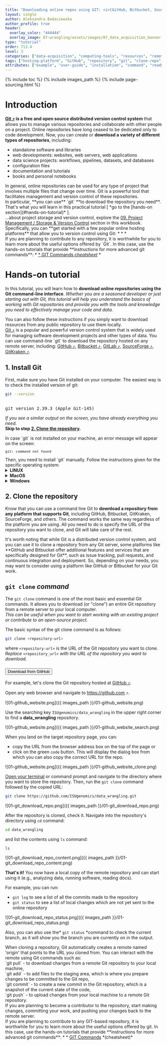 ```yaml
---
title: "Downloading online repos using GIT: <i>[GitHub, Bitbucket, SourceForge]</i>"
layout: single
author: Aleksandra Badaczewska
author_profile: true
header:
  overlay_color: "444444"
  overlay_image: 07-wrangling/assets/images/07_data_acquisition_banner.png
type: "tutorial"
order: 713.4
level: 3
categories: ["data-acquisition", "computing-tools", "resources", "remote-access"]
tags: ["hosting-platform", "GitHub", "repository", "git", "clone-repo", "download"]
attributes: ["example", "user-guide", "installation", "command", "ready-made-solution"]
---
```


{% include toc %}
{% include images_path %}
{% include page-sourcing.html %}


# Introduction

**<a href="https://git-scm.com" target="_blank">Git  ⤴</a> is a free and open source distributed version control system** that allows you to manage various repositories and collaborate with other people on a project. Online repositories have long ceased to be dedicated only to code development. Now, you can create or **download a variety of different types of repositories**, including:

* standalone software and libraries
* web developments: websites, web servers, web applications
* data science projects: workflows, pipelines, datasets, and databases
* configuration files
* documentation and tutorials
* books and personal notebooks

<div class="note" markdown="1">
In general, online repositories can be used for any type of project that involves multiple files that change over time. Git is a powerful tool that facilitates management and version control of these repositories. <br>In particular, **you can use** `git` **to download the repository you need**. <br>That's what you will learn in this practical tutorial [ *go to the [hands-on section](#hands-on-tutorial)* ].
</div>

<div class="more" markdown="1">
...about project storage and version control, explore the <a class="t-links" href="932.1">09. Project Management / Storage & Version Control</a> section in this workbook. Specifically, you can **get started with a few popular online hosting platforms** that allow you to version control using Git:
* <a class="t-links" href="932.3"></a>
  * <a class="t-links" href="932.4"></a>
  * <a class="t-links" href="932.5"></a>
</div>

<div class="protip" markdown="1">
If you are planning to contribute to any repository, it is worthwhile for you to learn more about the useful options offered by `Git`. In this case, use the hands-on tutorials that provide **instructions for more advanced git commands**:
* <a class="t-links" href="932.2">
  * <a class="t-links" href="932.21">GIT Commands <i>cheatsheet</i></a>
* <a class="t-links" href="932.41"></a>
</div>


# Hands-on tutorial

In this tutorial, you will learn how to **download online repositories using the Git command-line interface**.
*Whether you are a seasoned developer or just starting out with Git, this tutorial will help you understand the basics of working with Git repositories and provide you with the tools and knowledge you need to effectively manage your code and data.*
<div class="protip" markdown="1">
You can also follow these instructions if you simply want to download resources from any public repository to use them locally.
</div>

<div class="note" markdown="1">
<a href="https://git-scm.com" target="_blank">Git  ⤴</a> is a popular and powerful version control system that is widely used for managing software development projects and other types of data. You can use command-line `git` to download the repository hosted on any remote server, including:
<a href="https://github.com" target="_blank">GitHub  ⤴</a>,
<a href="https://bitbucket.org" target="_blank">Bitbucket  ⤴</a>,
<a href="https://gitlab.com" target="_blank">GitLab  ⤴</a>,
<a href="https://sourceforge.net" target="_blank">SourceForge  ⤴</a>,
<a href="https://www.gitkraken.com" target="_blank">GitKraken  ⤴</a>.
</div>


## 1. Install Git

First, make sure you have Git installed on your computer. The easiest way is to check the installed version of git:

```bash
git --version
```
<pre class="output">
<b class="prompt-3"></b><b class="prompt-1 before" data-before="git --version"></b>
git version 2.39.3 (Apple Git-145)
</pre>
*If you see a similar output on the screen, you have already everything you need.* <br>**Skip to step [2. Clone the repository](#2-clone-the-repository).**

<div class="warning" markdown="1">
In case `git` is not installed on your machine, an error message will appear on the screen:
<pre class="output plain" style="font-size:0.8em;">
git: command not found
</pre>
Then, you need to install `git` manually. Follow the instructions given for the specific operating system:

<details class="l-frame mb" markdown="1"><summary><b>LINUX</b></summary>

The easiest way to install Git on Linux is through your distribution's package manager. <base class="mb">
Here are the steps to install Git on some of the most popular Linux distributions. <br>*Copy-paste commands to your terminal window.*

* **Ubuntu/Debian:**
```bash
sudo apt-get update
sudo apt-get install git
```

* **Fedora:**
```bash
sudo dnf update
sudo dnf install git
```

* **CentOS:**
```bash
sudo yum update
sudo yum install git
```

For more information, please see the official Git docs: <a href="https://git-scm.com/book/en/v2/Getting-Started-Installing-Git" target="_blank">https://git-scm.com/book/en/v2/Getting-Started-Installing-Git ⤴</a>
</details>
<details class="l-frame mb" markdown="1"><summary><b>MacOS</b></summary>

There are a few ways to install Git on MacOS, including using:

* **A. the Homebrew package manager** <br>
  *Install <a href="https://brew.sh/" target="_blank">homebrew  ⤴</a> if you don't already have it, then:*
  ```bash
brew update
brew install git
```

* **B. the MacPorts software package** <br>
  *Install <a href="https://www.macports.org/" target="_blank">MacPorts  ⤴</a> if you don't already have it, then:*
  ```bash
sudo port install git
```

For more information, please see the official Git documentation: <a href="https://git-scm.com/download/mac" target="_blank">https://git-scm.com/download/mac</a>
</details>
<details class="l-frame" markdown="1"><summary><b>Windows</b></summary>

The easiest way to install Git on Windows is to download the official Git for Windows installer from the Git website: <a href="https://git-scm.com/download/windows" target="_blank">https://git-scm.com/download/windows  ⤴</a> <base class="mb">
*Follow the instructions in the installer to complete the installation process. After installation, you can access Git from the Windows command prompt or from Git Bash, which is included with the Git for Windows installation.*
</details>
</div>


## 2. Clone the repository

Know that you can use a command line Git to **download a repository from any platform that supports Git**, including GitHub, Bitbucket, GitKraken, SourceForge, and others. The command works the same way regardless of the platform you are using. All you need to do is specify the URL of the repository you want to clone, and Git will take care of the rest.

<div class="protip" markdown="1">
It's worth noting that while Git is a distributed version control system, and you can use it to clone a repository from any Git server, some platforms like **GitHub and Bitbucket offer additional features and services that are specifically designed for Git**, such as issue tracking, pull requests, and continuous integration and deployment. So, depending on your needs, you may want to consider using a platform like GitHub or Bitbucket for your Git work.
</div>


## `git clone` *command*

The `git clone` command is one of the most basic and essential Git commands. It allows you to download (or "clone") an entire Git repository from a remote server to your local computer. <br>
*This can be useful when you want to start working with an existing project or contribute to an open-source project.*

The basic syntax of the git clone command is as follows:
```bash
git clone <repository-url>
```

where `<repository-url>` is the URL of the Git repository you want to clone. <br>
*Replace* `<repository_url>` *with the URL of the repository you want to download.*


### <button class="btn example">Download from GitHub</button>
<div class="example before" data-before="" markdown="1">
For example, let's clone the Git repository hosted at <a href="https://github.com" target="_blank">GitHub  ⤴</a>.
</div>

Open any web browser and navigate to <a href="https://github.com" target="_blank">https://github.com  ⤴</a>.

![01-github_website.png]({{ images_path }}/01-github_website.png)

Use the searching key `ISUgenomics/data_wrangling` in the upper right corner to find a **data_wrangling** repository.

![01-github_website.png]({{ images_path }}/01-github_website_search.png)

When you land on the target repository page, you can:
* copy the URL from the browser address box on the top of the page
or
* click on the green `code` button. This will display the dialog box from which you can also copy the correct URL for the repo.

![01-github_website.png]({{ images_path }}/01-github_website_clone.png)

<a class="t-links" href="310" section="#open-terminal-window">Open your terminal</a> or command prompt and navigate to the directory where you want to store the repository. Then, run the `git clone` command followed by the copied URL:

```bash
git clone https://github.com/ISUgenomics/data_wrangling.git
```

![01-git_download_repo.png]({{ images_path }}/01-git_download_repo.png)

After the repository is cloned, check it. Navigate into the repository's directory using `cd` command:

```bash
cd data_wrangling
```
and list the contents using `ls` command:
```bash
ls
```

![01-git_download_repo_content.png]({{ images_path }}/01-git_download_repo_content.png)

**That's it!** You now have a local copy of the remote repository and can start using it (e.g., analyzing data, running software, reading docs).

For example, you can run:
* `git log` to see a list of all the commits made to the repository
* `git status` to see a list of local changes which are not yet sent to the online repository

![01-git_download_repo_status.png]({{ images_path }}/01-git_download_repo_status.png)

Also, you can also use the* `git status` *command to check the current branch, as it will show you the branch you are currently on in the output.

<div class="warning" markdown="1">
When cloning a repository, Git automatically creates a remote named 'origin' that points to the URL you cloned from. You can interact with the remote using Git commands such as: <br>
`git pull` - to download changes from a remote Git repository to your local machine, <br>
`git add` - to add files to the staging area, which is where you prepare changes to be committed to the Git repo, <br>
`git commit` - to create a new commit in the Git repository, which is a snapshot of the current state of the code, <br>
`git push` - to upload changes from your local machine to a remote Git repository.
</div>
<div class="protip" markdown="1">
If you are planning to become a contributor to the repository, start making changes, committing your work, and pushing your changes back to the remote server.
</div>
<div class="more" markdown="1">
If you are planning to contribute to any GIT-based repository, it is worthwhile for you to learn more about the useful options offered by git. In this case, use the hands-on tutorials that provide **instructions for more advanced git commands**:
* <a class="t-links" href="932.2"></a>
  * <a class="t-links" href="932.21">GIT Commands</a> *(cheatsheet)*
</div>

